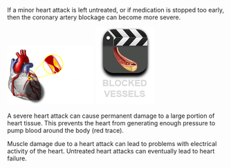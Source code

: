 If a minor heart attack is left untreated, or if medication is stopped too early, then the coronary artery blockage can become more severe.

![severe](img/coronary-block-severe.png) 
<a href="#video-div" data-play="video">
  <img id="blocked" src="img/blockage.png" class="video-icon-tall"/>
</a>

A severe heart attack can cause permanent damage to a large portion of heart tissue. This prevents the heart from generating enough pressure to pump blood around the body (red trace).

Muscle damage due to a heart attack can lead to problems with electrical activity of the heart. Untreated heart attacks can eventually lead to heart failure.